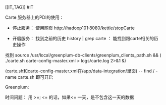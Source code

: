 [[IT_TAG]] #IT 

Carte 服务器上的PDI的使用：

- 停止服务：
使用网页
http://hadoop101:8080/kettle/stopCarte

- 开启服务：
找到之前的历史
history | grep carte ： 能找到跟carte相关的历史操作

找到 source /usr/local/greenplum-db-clients/greenplum_clients_path.sh && ( ./carte.sh carte-config-master.xml > logs/carte.log 2>&1 &)

(carte.sh和carte-config-master.xml在/app/data-integration/里面) -- find / -name carte.sh
即可开启



Greenplum:

时间问题：
用 >=; <= 的话，如果<= 一天，是不包含这一天的数据